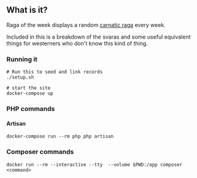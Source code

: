 ## What is it?

Raga of the week displays a random [carnatic raga](https://en.wikipedia.org/wiki/Raga) every week.

Included in this is a breakdown of the svaras and some useful equivalent things for westerners who don't know this kind of thing.

### Running it

```
# Run this to seed and link records
./setup.sh

# start the site
docker-compose up
```

### PHP commands

#### Artisan

```
docker-compose run --rm php php artisan
```



### Composer commands

```
docker run --rm --interactive --tty  --volume $PWD:/app composer <command>
```
